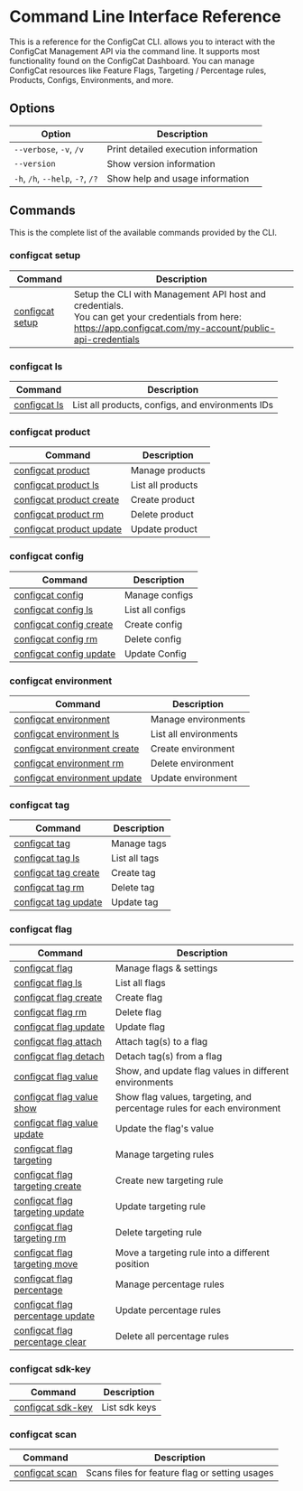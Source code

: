 # Command Line Interface Reference
This is a reference for the ConfigCat CLI. allows you to interact with the ConfigCat Management API via the command line. It supports most functionality found on the ConfigCat Dashboard. You can manage ConfigCat resources like Feature Flags, Targeting / Percentage rules, Products, Configs, Environments, and more.
## Options
| Option | Description |
| ------ | ----------- |
| `--verbose`, `-v`, `/v` | Print detailed execution information |
| `--version` | Show version information |
| `-h`, `/h`, `--help`, `-?`, `/?` | Show help and usage information |
## Commands
This is the complete list of the available commands provided by the CLI.
### configcat setup
| Command | Description |
| ------ | ----------- |
| [configcat setup](configcat-setup.md) | Setup the CLI with Management API host and credentials.<br/>You can get your credentials from here: https://app.configcat.com/my-account/public-api-credentials |
### configcat ls
| Command | Description |
| ------ | ----------- |
| [configcat ls](configcat-ls.md) | List all products, configs, and environments IDs |
### configcat product
| Command | Description |
| ------ | ----------- |
| [configcat product](configcat-product.md) | Manage products |
| [configcat product ls](configcat-product-ls.md) | List all products |
| [configcat product create](configcat-product-create.md) | Create product |
| [configcat product rm](configcat-product-rm.md) | Delete product |
| [configcat product update](configcat-product-update.md) | Update product |
### configcat config
| Command | Description |
| ------ | ----------- |
| [configcat config](configcat-config.md) | Manage configs |
| [configcat config ls](configcat-config-ls.md) | List all configs |
| [configcat config create](configcat-config-create.md) | Create config |
| [configcat config rm](configcat-config-rm.md) | Delete config |
| [configcat config update](configcat-config-update.md) | Update Config |
### configcat environment
| Command | Description |
| ------ | ----------- |
| [configcat environment](configcat-environment.md) | Manage environments |
| [configcat environment ls](configcat-environment-ls.md) | List all environments |
| [configcat environment create](configcat-environment-create.md) | Create environment |
| [configcat environment rm](configcat-environment-rm.md) | Delete environment |
| [configcat environment update](configcat-environment-update.md) | Update environment |
### configcat tag
| Command | Description |
| ------ | ----------- |
| [configcat tag](configcat-tag.md) | Manage tags |
| [configcat tag ls](configcat-tag-ls.md) | List all tags |
| [configcat tag create](configcat-tag-create.md) | Create tag |
| [configcat tag rm](configcat-tag-rm.md) | Delete tag |
| [configcat tag update](configcat-tag-update.md) | Update tag |
### configcat flag
| Command | Description |
| ------ | ----------- |
| [configcat flag](configcat-flag.md) | Manage flags & settings |
| [configcat flag ls](configcat-flag-ls.md) | List all flags |
| [configcat flag create](configcat-flag-create.md) | Create flag |
| [configcat flag rm](configcat-flag-rm.md) | Delete flag |
| [configcat flag update](configcat-flag-update.md) | Update flag |
| [configcat flag attach](configcat-flag-attach.md) | Attach tag(s) to a flag |
| [configcat flag detach](configcat-flag-detach.md) | Detach tag(s) from a flag |
| [configcat flag value](configcat-flag-value.md) | Show, and update flag values in different environments |
| [configcat flag value show](configcat-flag-value-show.md) | Show flag values, targeting, and percentage rules for each environment |
| [configcat flag value update](configcat-flag-value-update.md) | Update the flag's value |
| [configcat flag targeting](configcat-flag-targeting.md) | Manage targeting rules |
| [configcat flag targeting create](configcat-flag-targeting-create.md) | Create new targeting rule |
| [configcat flag targeting update](configcat-flag-targeting-update.md) | Update targeting rule |
| [configcat flag targeting rm](configcat-flag-targeting-rm.md) | Delete targeting rule |
| [configcat flag targeting move](configcat-flag-targeting-move.md) | Move a targeting rule into a different position |
| [configcat flag percentage](configcat-flag-percentage.md) | Manage percentage rules |
| [configcat flag percentage update](configcat-flag-percentage-update.md) | Update percentage rules |
| [configcat flag percentage clear](configcat-flag-percentage-clear.md) | Delete all percentage rules |
### configcat sdk-key
| Command | Description |
| ------ | ----------- |
| [configcat sdk-key](configcat-sdk-key.md) | List sdk keys |
### configcat scan
| Command | Description |
| ------ | ----------- |
| [configcat scan](configcat-scan.md) | Scans files for feature flag or setting usages |
